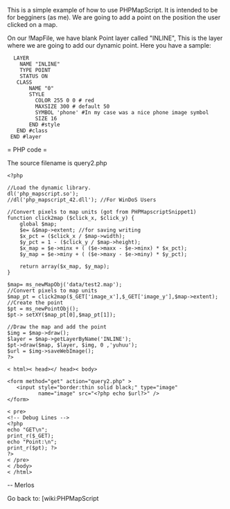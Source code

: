 This is a simple example of how to use PHPMapScript. It is intended to be for begginers (as me). We are going to add a point on the position the user clicked on a map.
                                                                                                                                                                       
On our !MapFile, we have blank Point layer called "INLINE", This is the layer where we are going to add our dynamic point. Here you have a sample:                     

```                                                                                                                                                                    
  LAYER                                                                                                                                                                
    NAME "INLINE"                                                                                                                                                      
    TYPE POINT                                                                                                                                                         
    STATUS ON                                                                                                                                                          
   CLASS                                                                                                                                                               
       NAME "0"                                                                                                                                                        
       STYLE                                                                                                                                                           
         COLOR 255 0 0 # red                                                                                                                                           
         MAXSIZE 300 # default 50                                                                                                                                      
         SYMBOL 'phone' #In my case was a nice phone image symbol                                                                                                      
         SIZE 16                                                                                                                                                       
       END #style                                                                                                                                                      
   END #class                                                                                                                                                          
 END #layer                                                                                                                                                            
```                                                                                                                                                                    
= PHP code =                                                                                                                                                           
                                                                                                                                                                       
The source filename is query2.php                                                                                                                                      

```                                                                                                                                                                    
<?php                                                                                                                                                                  
                                                                                                                                                                       
//Load the dynamic library.                                                                                                                                            
dl('php_mapscript.so');                                                                                                                                                
//dl('php_mapscript_42.dll'); //For WinDoS Users                                                                                                                       
                                                                                                                                                                       
//Convert pixels to map units (got from PHPMapscriptSnippet1)                                                                                                          
function click2map ($click_x, $click_y) {                                                                                                                              
    global $map;                                                                                                                                                       
    $e= &$map->extent; //for saving writing                                                                                                                            
    $x_pct = ($click_x / $map->width);                                                                                                                                 
    $y_pct = 1 - ($click_y / $map->height);                                                                                                                            
    $x_map = $e->minx + ( ($e->maxx - $e->minx) * $x_pct);                                                                                                             
    $y_map = $e->miny + ( ($e->maxy - $e->miny) * $y_pct);                                                                                                             
                                                                                                                                                                       
    return array($x_map, $y_map);                                                                                                                                      
}                                                                                                                                                                      
                                                                                                                                                                       
$map= ms_newMapObj('data/test2.map');                                                                                                                                  
//Convert pixels to map units                                                                                                                                          
$map_pt = click2map($_GET['image_x'],$_GET['image_y'],$map->extent);                                                                                                   
//Create the point                                                                                                                                                     
$pt = ms_newPointObj();                                                                                                                                                
$pt-> setXY($map_pt[0],$map_pt[1]);                                                                                                                                    
                                                                                                                                                                       
//Draw the map and add the point                                                                                                                                       
$img = $map->draw();                                                                                                                                                   
$layer = $map->getLayerByName('INLINE');                                                                                                                               
$pt->draw($map, $layer, $img, 0 ,'yuhuu');                                                                                                                             
$url = $img->saveWebImage();                                                                                                                                           
?>                                                                                                                                                                     
                                                                                                                                                                       
< html>< head></ head>< body>                                                                                                                                          
                                                                                                                                                                       
<form method="get" action="query2.php" >                                                                                                                               
   <input style="border:thin solid black;" type="image"                                                                                                                
          name="image" src="<?php echo $url?>" />                                                                                                                      
</form>                                                                                                                                                                
                                                                                                                                                                       
< pre>                                                                                                                                                                 
<!-- Debug Lines -->                                                                                                                                                   
<?php                                                                                                                                                                  
echo "GET\n";                                                                                                                                                          
print_r($_GET);                                                                                                                                                        
echo "Point:\n";                                                                                                                                                       
print_r($pt); ?>                                                                                                                                                       
?>                                                                                                                                                                     
< /pre>                                                                                                                                                                
< /body>                                                                                                                                                               
< /html>                                                                                                                                                               
```                                                                                                                                                                    
-- Merlos                                                                                                                                                              
                                                                                                                                                                       
Go back to: [wiki:PHPMapScript
